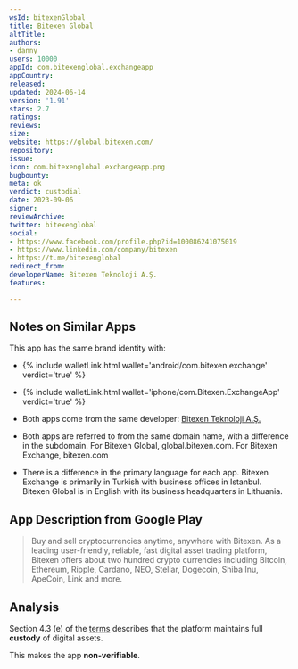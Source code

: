 ```yaml
---
wsId: bitexenGlobal
title: Bitexen Global
altTitle: 
authors:
- danny
users: 10000
appId: com.bitexenglobal.exchangeapp
appCountry: 
released: 
updated: 2024-06-14
version: '1.91'
stars: 2.7
ratings: 
reviews: 
size: 
website: https://global.bitexen.com/
repository: 
issue: 
icon: com.bitexenglobal.exchangeapp.png
bugbounty: 
meta: ok
verdict: custodial
date: 2023-09-06
signer: 
reviewArchive: 
twitter: bitexenglobal
social:
- https://www.facebook.com/profile.php?id=100086241075019
- https://www.linkedin.com/company/bitexen
- https://t.me/bitexenglobal
redirect_from: 
developerName: Bitexen Teknoloji A.Ş.
features: 

---
```


## Notes on Similar Apps

This app has the same brand identity with:
- {% include walletLink.html wallet='android/com.bitexen.exchange' verdict='true' %}
- {% include walletLink.html wallet='iphone/com.Bitexen.ExchangeApp' verdict='true' %} 

- Both apps come from the same developer: [Bitexen Teknoloji A.Ş.](https://play.google.com/store/apps/developer?id=Bitexen+Teknoloji+A.%C5%9E.)
- Both apps are referred to from the same domain name, with a difference in the subdomain. For Bitexen Global, global.bitexen.com. For Bitexen Exchange, bitexen.com 
- There is a difference in the primary language for each app. Bitexen Exchange is primarily in Turkish with business offices in Istanbul. Bitexen Global is in English with its business headquarters in Lithuania.

## App Description from Google Play

> Buy and sell cryptocurrencies anytime, anywhere with Bitexen. As a leading user-friendly, reliable, fast digital asset trading platform, Bitexen offers about two hundred crypto currencies including Bitcoin, Ethereum, Ripple, Cardano, NEO, Stellar, Dogecoin, Shiba Inu, ApeCoin, Link and more.

## Analysis 

Section 4.3 (e) of the [terms](https://global.bitexen.com/help/user-agree) describes that the platform maintains full **custody** of digital assets. 

This makes the app **non-verifiable**.